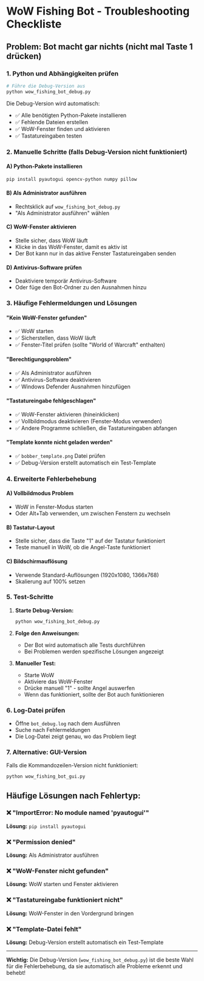 # WoW Fishing Bot - Troubleshooting Checkliste

## Problem: Bot macht gar nichts (nicht mal Taste 1 drücken)

### 1. **Python und Abhängigkeiten prüfen**
```bash
# Führe die Debug-Version aus
python wow_fishing_bot_debug.py
```

Die Debug-Version wird automatisch:
- ✅ Alle benötigten Python-Pakete installieren
- ✅ Fehlende Dateien erstellen
- ✅ WoW-Fenster finden und aktivieren
- ✅ Tastatureingaben testen

### 2. **Manuelle Schritte (falls Debug-Version nicht funktioniert)**

#### A) Python-Pakete installieren
```bash
pip install pyautogui opencv-python numpy pillow
```

#### B) Als Administrator ausführen
- Rechtsklick auf `wow_fishing_bot_debug.py`
- "Als Administrator ausführen" wählen

#### C) WoW-Fenster aktivieren
- Stelle sicher, dass WoW läuft
- Klicke in das WoW-Fenster, damit es aktiv ist
- Der Bot kann nur in das aktive Fenster Tastatureingaben senden

#### D) Antivirus-Software prüfen
- Deaktiviere temporär Antivirus-Software
- Oder füge den Bot-Ordner zu den Ausnahmen hinzu

### 3. **Häufige Fehlermeldungen und Lösungen**

#### "Kein WoW-Fenster gefunden"
- ✅ WoW starten
- ✅ Sicherstellen, dass WoW läuft
- ✅ Fenster-Titel prüfen (sollte "World of Warcraft" enthalten)

#### "Berechtigungsproblem"
- ✅ Als Administrator ausführen
- ✅ Antivirus-Software deaktivieren
- ✅ Windows Defender Ausnahmen hinzufügen

#### "Tastatureingabe fehlgeschlagen"
- ✅ WoW-Fenster aktivieren (hineinklicken)
- ✅ Vollbildmodus deaktivieren (Fenster-Modus verwenden)
- ✅ Andere Programme schließen, die Tastatureingaben abfangen

#### "Template konnte nicht geladen werden"
- ✅ `bobber_template.png` Datei prüfen
- ✅ Debug-Version erstellt automatisch ein Test-Template

### 4. **Erweiterte Fehlerbehebung**

#### A) Vollbildmodus Problem
- WoW in Fenster-Modus starten
- Oder Alt+Tab verwenden, um zwischen Fenstern zu wechseln

#### B) Tastatur-Layout
- Stelle sicher, dass die Taste "1" auf der Tastatur funktioniert
- Teste manuell in WoW, ob die Angel-Taste funktioniert

#### C) Bildschirmauflösung
- Verwende Standard-Auflösungen (1920x1080, 1366x768)
- Skalierung auf 100% setzen

### 5. **Test-Schritte**

1. **Starte Debug-Version:**
   ```bash
   python wow_fishing_bot_debug.py
   ```

2. **Folge den Anweisungen:**
   - Der Bot wird automatisch alle Tests durchführen
   - Bei Problemen werden spezifische Lösungen angezeigt

3. **Manueller Test:**
   - Starte WoW
   - Aktiviere das WoW-Fenster
   - Drücke manuell "1" - sollte Angel auswerfen
   - Wenn das funktioniert, sollte der Bot auch funktionieren

### 6. **Log-Datei prüfen**
- Öffne `bot_debug.log` nach dem Ausführen
- Suche nach Fehlermeldungen
- Die Log-Datei zeigt genau, wo das Problem liegt

### 7. **Alternative: GUI-Version**
Falls die Kommandozeilen-Version nicht funktioniert:
```bash
python wow_fishing_bot_gui.py
```

## Häufige Lösungen nach Fehlertyp:

### ❌ "ImportError: No module named 'pyautogui'"
**Lösung:** `pip install pyautogui`

### ❌ "Permission denied"
**Lösung:** Als Administrator ausführen

### ❌ "WoW-Fenster nicht gefunden"
**Lösung:** WoW starten und Fenster aktivieren

### ❌ "Tastatureingabe funktioniert nicht"
**Lösung:** WoW-Fenster in den Vordergrund bringen

### ❌ "Template-Datei fehlt"
**Lösung:** Debug-Version erstellt automatisch ein Test-Template

---

**Wichtig:** Die Debug-Version (`wow_fishing_bot_debug.py`) ist die beste Wahl für die Fehlerbehebung, da sie automatisch alle Probleme erkennt und behebt! 